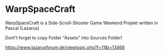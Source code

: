 # WarpSpaceCraft
WarpSpaceCraft is a Side-Scroll-Shooter Game Weekend Projekt written in Pascal (Lazarus) 

Dont't forget to copy Folder "Assets" into Sources Folder!

https://www.lazarusforum.de/viewtopic.php?f=11&t=13468
